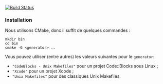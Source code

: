 [![Build Status](https://magnum.travis-ci.com/MC-France/Proxy.svg?token=dqrkK3jKUCJA73wVyx1Y&branch=master)](https://magnum.travis-ci.com/Minecraft-France/Proxy)

### Installation
Nous utilisons CMake, donc il suffit de quelques commandes :
```
mkdir bin
cd bin
cmake -G <generator> ..
```
Vous pouvez utiliser (entre autres) les valeurs suivantes pour le `generator`:
* `"CodeBlocks - Unix Makefiles"` pour un projet Code::Blocks sous Linux ;
* `"Xcode"` pour un projet Xcode ;
* `"Unix Makefiles"` pour des classiques Unix Makefiles.
